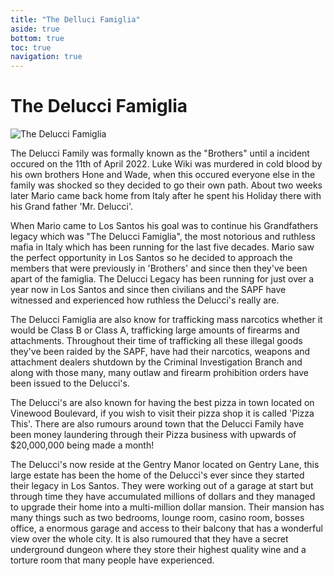 ```yaml
---
title: "The Delluci Famiglia"
aside: true
bottom: true
toc: true
navigation: true
---
```


# The Delucci Famiglia

![The Delucci Famiglia](https://cdn.discordapp.com/attachments/991662466524258404/1155473978144591892/image.png)

The Delucci Family was formally known as the "Brothers" until a incident occured on the 11th of April 2022. Luke Wiki was murdered in cold blood by his own brothers Hone and Wade, when this occured everyone else in the family was shocked so they decided to go their own path. About two weeks later Mario came back home from Italy after he spent his Holiday there with his Grand father 'Mr. Delucci'.

When Mario came to Los Santos his goal was to continue his Grandfathers legacy which was "The Delucci Famiglia", the most notorious and ruthless mafia in Italy which has been running for the last five decades. Mario saw the perfect opportunity in Los Santos so he decided to approach the members that were previously in 'Brothers' and since then they've been apart of the famiglia. The Delucci Legacy has been running for just over a year now in Los Santos and since then civilians and the SAPF have witnessed and experienced how ruthless the Delucci's really are.

The Delucci Famiglia are also know for trafficking mass narcotics whether it would be Class B or Class A, trafficking large amounts of firearms and attachments. Throughout their time of trafficking all these illegal goods they've been raided by the SAPF, have had their narcotics, weapons and attachment dealers shutdown by the Criminal Investigation Branch and along with those many, many outlaw and firearm prohibition orders have been issued to the Delucci's. 

The Delucci's are also known for having the best pizza in town located on Vinewood Boulevard, if you wish to visit their pizza shop it is called 'Pizza This'. There are also rumours around town that the Delucci Family have been money laundering through their Pizza business with upwards of $20,000,000 being made a month!

The Delucci's now reside at the Gentry Manor located on Gentry Lane, this large estate has been the home of the Delucci's ever since they started their legacy in Los Santos. They were working out of a garage at start but through time they have accumulated millions of dollars and they managed to upgrade their home into a multi-million dollar mansion. Their mansion has many things such as two bedrooms, lounge room, casino room, bosses office, a enormous garage and access to their balcony that has a wonderful view over the whole city. It is also rumoured that they have a secret underground dungeon where they store their highest quality wine and a torture room that many people have experienced.